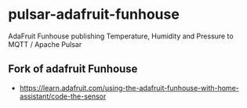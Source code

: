 # pulsar-adafruit-funhouse

AdaFruit Funhouse publishing Temperature, Humidity and Pressure to MQTT / Apache Pulsar


## Fork of adafruit Funhouse

* https://learn.adafruit.com/using-the-adafruit-funhouse-with-home-assistant/code-the-sensor

